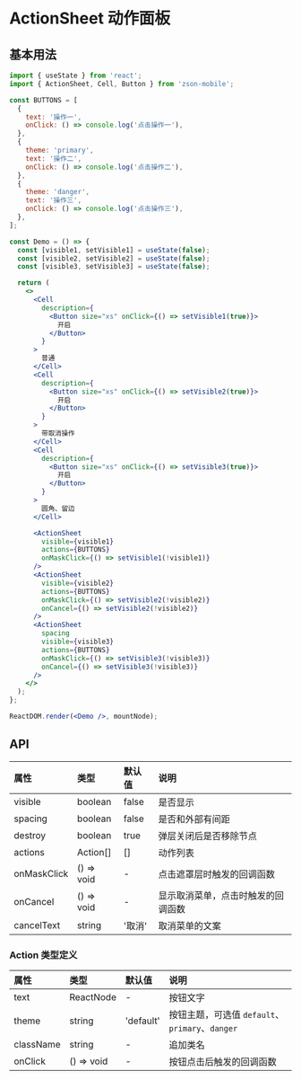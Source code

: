 # ActionSheet 动作面板

## 基本用法

```jsx
import { useState } from 'react';
import { ActionSheet, Cell, Button } from 'zson-mobile';

const BUTTONS = [
  {
    text: '操作一',
    onClick: () => console.log('点击操作一'),
  },
  {
    theme: 'primary',
    text: '操作二',
    onClick: () => console.log('点击操作二'),
  },
  {
    theme: 'danger',
    text: '操作三',
    onClick: () => console.log('点击操作三'),
  },
];

const Demo = () => {
  const [visible1, setVisible1] = useState(false);
  const [visible2, setVisible2] = useState(false);
  const [visible3, setVisible3] = useState(false);

  return (
    <>
      <Cell
        description={
          <Button size="xs" onClick={() => setVisible1(true)}>
            开启
          </Button>
        }
      >
        普通
      </Cell>
      <Cell
        description={
          <Button size="xs" onClick={() => setVisible2(true)}>
            开启
          </Button>
        }
      >
        带取消操作
      </Cell>
      <Cell
        description={
          <Button size="xs" onClick={() => setVisible3(true)}>
            开启
          </Button>
        }
      >
        圆角、留边
      </Cell>

      <ActionSheet
        visible={visible1}
        actions={BUTTONS}
        onMaskClick={() => setVisible1(!visible1)}
      />
      <ActionSheet
        visible={visible2}
        actions={BUTTONS}
        onMaskClick={() => setVisible2(!visible2)}
        onCancel={() => setVisible2(!visible2)}
      />
      <ActionSheet
        spacing
        visible={visible3}
        actions={BUTTONS}
        onMaskClick={() => setVisible3(!visible3)}
        onCancel={() => setVisible3(!visible3)}
      />
    </>
  );
};

ReactDOM.render(<Demo />, mountNode);
```

## API

| 属性        | 类型       | 默认值 | 说明                               |
| :---------- | :--------- | :----- | :--------------------------------- |
| visible     | boolean    | false  | 是否显示                           |
| spacing     | boolean    | false  | 是否和外部有间距                   |
| destroy     | boolean    | true   | 弹层关闭后是否移除节点             |
| actions     | Action[]   | []     | 动作列表                           |
| onMaskClick | () => void | -      | 点击遮罩层时触发的回调函数         |
| onCancel    | () => void | -      | 显示取消菜单，点击时触发的回调函数 |
| cancelText  | string     | '取消' | 取消菜单的文案                     |

### Action 类型定义

| 属性      | 类型       | 默认值    | 说明                                            |
| :-------- | :--------- | :-------- | :---------------------------------------------- |
| text      | ReactNode  | -         | 按钮文字                                        |
| theme     | string     | 'default' | 按钮主题，可选值 `default`、`primary`、`danger` |
| className | string     | -         | 追加类名                                        |
| onClick   | () => void | -         | 按钮点击后触发的回调函数                        |
